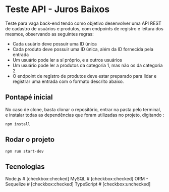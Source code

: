 # Teste API -  Juros Baixos

Teste para vaga back-end tendo como objetivo desenvolver uma API REST de cadastro de usuários e produtos, com endpoints
de registro e leitura dos mesmos, observando as seguintes regras:
- Cada usuário deve possuir uma ID única
- Cada produto deve possuir uma ID única, além da ID fornecida pela entrada
- Um usuário pode ler a sí próprio, e a outros usuários
- Um usuário pode ler a produtos da categoria 1, mas não os da categoria 2
- O endpoint de registro de produtos deve estar preparado para lidar e registrar uma entrada com o formato descrito abaixo.

## Pontapé inicial

No caso de clone, basta clonar o repositório, entrar na pasta pelo terminal, e instalar todas as dependências que foram 
utilizadas no projeto, digitando :

```
npm install
```
## Rodar o projeto 

```
npm run start-dev
```

## Tecnologias 

Node.js # [checkbox:checked]
MySQL # [checkbox:checked]
ORM - Sequelize # [checkbox:checked]
TypeScript # [checkbox:unchecked]
